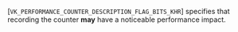 [`VK_PERFORMANCE_COUNTER_DESCRIPTION_FLAG_BITS_KHR`]
specifies that recording the counter  **may**  have a noticeable performance
impact.